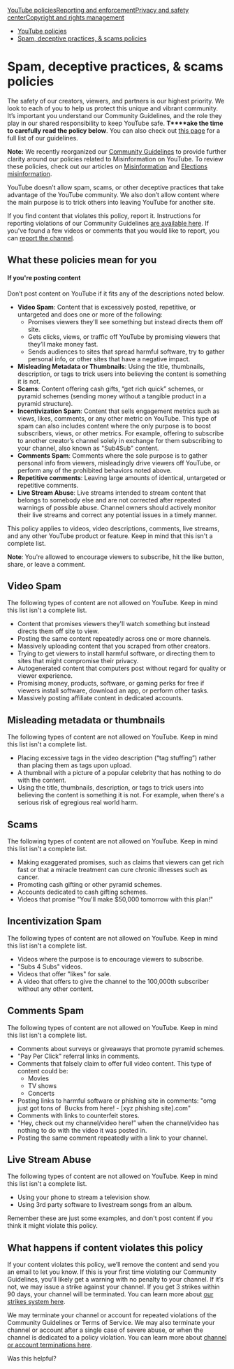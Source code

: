 [YouTube policies](/youtube/topic/2803176?hl=en&ref_topic=6151248,3230811,3256124,)[Reporting and enforcement](/youtube/topic/2803138?hl=en&ref_topic=6151248,3230811,3256124,)[Privacy and safety center](/youtube/topic/2803240?hl=en&ref_topic=6151248,3230811,3256124,)[Copyright and rights management](/youtube/topic/2676339?hl=en&ref_topic=6151248,3230811,3256124,)
    

*   [YouTube policies](/youtube/topic/2803176?hl=en&ref_topic=6151248)
*   [Spam, deceptive practices, & scams policies](/youtube/answer/2801973)

Spam, deceptive practices, & scams policies
===========================================

The safety of our creators, viewers, and partners is our highest priority. We look to each of you to help us protect this unique and vibrant community. It’s important you understand our Community Guidelines, and the role they play in our shared responsibility to keep YouTube safe. **T****ake the time to carefully read the policy below**. You can also check out [this page](/youtube/answer/9288567) for a full list of our guidelines.

**Note:** We recently reorganized our [Community Guidelines](/youtube/answer/9288567) to provide further clarity around our policies related to Misinformation on YouTube. To review these policies, check out our articles on [Misinformation](/youtube/answer/10834785) and [Elections misinformation](/youtube/answer/10835034).

YouTube doesn’t allow spam, scams, or other deceptive practices that take advantage of the YouTube community. We also don’t allow content where the main purpose is to trick others into leaving YouTube for another site.

If you find content that violates this policy, report it. Instructions for reporting violations of our Community Guidelines [are available here](https://support.google.com/youtube/answer/2802027). If you've found a few videos or comments that you would like to report, you can [report the channel](https://support.google.com/youtube/answer/2802027#report_channel).

What these policies mean for you
--------------------------------

#### If you're posting content

Don’t post content on YouTube if it fits any of the descriptions noted below.

*   **Video Spam**: Content that is excessively posted, repetitive, or untargeted and does one or more of the following:
    *   Promises viewers they'll see something but instead directs them off site.
    *   Gets clicks, views, or traffic off YouTube by promising viewers that they’ll make money fast.
    *   Sends audiences to sites that spread harmful software, try to gather personal info, or other sites that have a negative impact.
*   **Misleading Metadata or Thumbnails**: Using the title, thumbnails, description, or tags to trick users into believing the content is something it is not.
*   **Scams**: Content offering cash gifts, “get rich quick” schemes, or pyramid schemes (sending money without a tangible product in a pyramid structure).
*   **Incentivization Spam**: Content that sells engagement metrics such as views, likes, comments, or any other metric on YouTube. This type of spam can also includes content where the only purpose is to boost subscribers, views, or other metrics. For example, offering to subscribe to another creator’s channel solely in exchange for them subscribing to your channel, also known as "Sub4Sub" content.
*   **Comments Spam**: Comments where the sole purpose is to gather personal info from viewers, misleadingly drive viewers off YouTube, or perform any of the prohibited behaviors noted above.
*   **Repetitive comments**: Leaving large amounts of identical, untargeted or repetitive comments.
*   **Live Stream Abuse**: Live streams intended to stream content that belongs to somebody else and are not corrected after repeated warnings of possible abuse. Channel owners should actively monitor their live streams and correct any potential issues in a timely manner.

This policy applies to videos, video descriptions, comments, live streams, and any other YouTube product or feature. Keep in mind that this isn't a complete list.

**Note**: You're allowed to encourage viewers to subscribe, hit the like button, share, or leave a comment.

Video Spam
----------

The following types of content are not allowed on YouTube. Keep in mind this list isn't a complete list.

*   Content that promises viewers they'll watch something but instead directs them off site to view.
*   Posting the same content repeatedly across one or more channels.
*   Massively uploading content that you scraped from other creators.
*   Trying to get viewers to install harmful software, or directing them to sites that might compromise their privacy.
*   Autogenerated content that computers post without regard for quality or viewer experience.
*   Promising money, products, software, or gaming perks for free if viewers install software, download an app, or perform other tasks.
*   Massively posting affiliate content in dedicated accounts.

Misleading metadata or thumbnails
---------------------------------

The following types of content are not allowed on YouTube. Keep in mind this list isn't a complete list.

*   Placing excessive tags in the video description (“tag stuffing”) rather than placing them as tags upon upload.
*   A thumbnail with a picture of a popular celebrity that has nothing to do with the content.
*   Using the title, thumbnails, description, or tags to trick users into believing the content is something it is not. For example, when there's a serious risk of egregious real world harm.

Scams
-----

The following types of content are not allowed on YouTube. Keep in mind this list isn't a complete list.

*   Making exaggerated promises, such as claims that viewers can get rich fast or that a miracle treatment can cure chronic illnesses such as cancer.
*   Promoting cash gifting or other pyramid schemes.
*   Accounts dedicated to cash gifting schemes.
*   Videos that promise "You'll make $50,000 tomorrow with this plan!"

Incentivization Spam
--------------------

The following types of content are not allowed on YouTube. Keep in mind this list isn't a complete list.

*   Videos where the purpose is to encourage viewers to subscribe.
*   "Subs 4 Subs" videos.
*   Videos that offer "likes" for sale.
*   A video that offers to give the channel to the 100,000th subscriber without any other content.

Comments Spam
-------------

The following types of content are not allowed on YouTube. Keep in mind this list isn't a complete list.

*   Comments about surveys or giveaways that promote pyramid schemes.
*   "Pay Per Click" referral links in comments.
*   Comments that falsely claim to offer full video content. This type of content could be:
    *   Movies
    *   TV shows
    *   Concerts
*   Posting links to harmful software or phishing site in comments: "omg just got tons of  B∪cks from here! - \[xyz phishing site\].com"
*   Comments with links to counterfeit stores.
*   "Hey, check out my channel/video here!” when the channel/video has nothing to do with the video it was posted in.
*   Posting the same comment repeatedly with a link to your channel.

Live Stream Abuse
-----------------

The following types of content are not allowed on YouTube. Keep in mind this list isn't a complete list.

*   Using your phone to stream a television show.
*   Using 3rd party software to livestream songs from an album.

Remember these are just some examples, and don't post content if you think it might violate this policy.

What happens if content violates this policy
--------------------------------------------

If your content violates this policy, we’ll remove the content and send you an email to let you know. If this is your first time violating our Community Guidelines, you’ll likely get a warning with no penalty to your channel. If it’s not, we may issue a strike against your channel. If you get 3 strikes within 90 days, your channel will be terminated. You can learn more about [our strikes system here](/youtube/answer/2802032).

We may terminate your channel or account for repeated violations of the Community Guidelines or Terms of Service. We may also terminate your channel or account after a single case of severe abuse, or when the channel is dedicated to a policy violation. You can learn more about [channel or account terminations here](/youtube/answer/2802168).

Was this helpful?